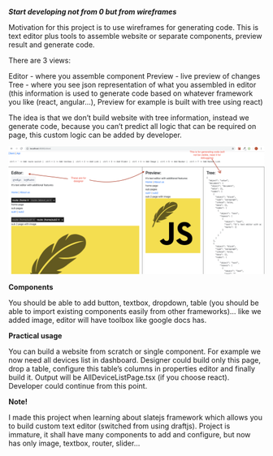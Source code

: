 ***Start developing not from 0 but from wireframes***

Motivation for this project is to use wireframes for generating code. This is text editor plus tools to assemble website or separate components, preview result and generate code.

There are 3 views:

Editor - where you assemble component
Preview - live preview of changes
Tree - where you see json representation of what you assembled in editor (this information is used to generate code based on whatever framework you like (react, angular...), Preview for example is built with tree using react)

The idea is that we don’t build website with tree information, instead we generate code, because you can’t predict all logic that can be required on page, this custom logic can be added by developer.

![alt text](./docs/interface.png "Interface")

**Components**

You should be able to add button, textbox, dropdown, table (you should be able to import existing components easily from other frameworks)… like we added image, editor will have toolbox like google docs has.

**Practical usage**

You can build a website from scratch or single component. For example we now need all devices list in dashboard. Designer could build only this page, drop a table, configure this table’s columns in properties editor and finally build it. Output will be AllDeviceListPage.tsx (if you choose react). Developer could continue from this point.

**Note!**

I made this project when learning about slatejs framework which allows you to build custom text editor (switched from using draftjs). Project is immature, it shall have many components to add and configure, but now has only image, textbox, router, slider…
